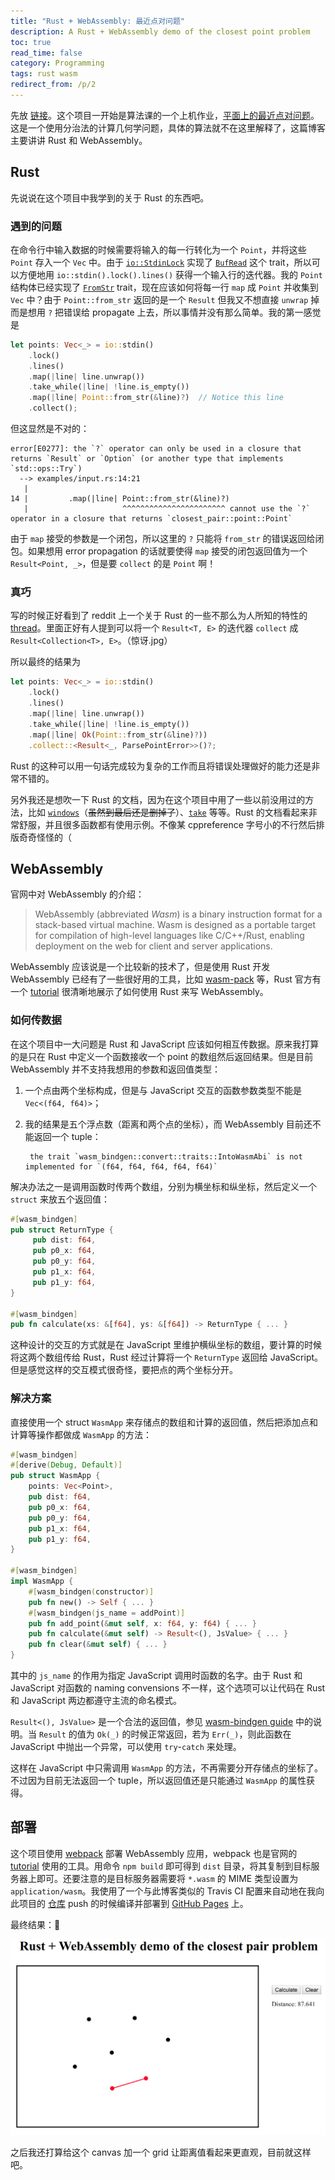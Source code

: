 ```yaml
---
title: "Rust + WebAssembly: 最近点对问题"
description: A Rust + WebAssembly demo of the closest point problem
toc: true
read_time: false
category: Programming
tags: rust wasm
redirect_from: /p/2
---
```


先放 [链接][gh-pages]。这个项目一开始是算法课的一个上机作业，[平面上的最近点对问题]。这是一个使用分治法的计算几何学问题，具体的算法就不在这里解释了，这篇博客主要讲讲 Rust 和 WebAssembly。

[平面上的最近点对问题]: https://en.wikipedia.org/wiki/Closest_pair_of_points_problem

## Rust
先说说在这个项目中我学到的关于 Rust 的东西吧。

### 遇到的问题
在命令行中输入数据的时候需要将输入的每一行转化为一个 `Point`，并将这些 `Point` 存入一个 `Vec` 中。由于 [`io::StdinLock`] 实现了 [`BufRead`] 这个 trait，所以可以方便地用 `io::stdin().lock().lines()` 获得一个输入行的迭代器。我的 `Point` 结构体已经实现了 [`FromStr`] trait，现在应该如何将每一行 `map` 成 `Point` 并收集到 `Vec` 中？由于 `Point::from_str` 返回的是一个 `Result` 但我又不想直接 `unwrap` 掉而是想用 `?` 把错误给 propagate 上去，所以事情并没有那么简单。我的第一感觉是
```rust
let points: Vec<_> = io::stdin()
    .lock()
    .lines()
    .map(|line| line.unwrap())
    .take_while(|line| !line.is_empty())
    .map(|line| Point::from_str(&line)?)  // Notice this line
    .collect();
```

但这显然是不对的：

    error[E0277]: the `?` operator can only be used in a closure that returns `Result` or `Option` (or another type that implements `std::ops::Try`)
      --> examples/input.rs:14:21
       |
    14 |         .map(|line| Point::from_str(&line)?)
       |                     ^^^^^^^^^^^^^^^^^^^^^^^ cannot use the `?` operator in a closure that returns `closest_pair::point::Point`

由于 `map` 接受的参数是一个闭包，所以这里的 `?` 只能将 `from_str` 的错误返回给闭包。如果想用 error propagation 的话就要使得 `map` 接受的闭包返回值为一个 `Result<Point, _>`，但是要 `collect` 的是 `Point` 啊！

### 真巧
写的时候正好看到了 reddit 上一个关于 Rust 的一些不那么为人所知的特性的 [thread]。里面正好有人提到可以将一个 `Result<T, E>` 的迭代器 `collect` 成 `Result<Collection<T>, E>`。（惊讶.jpg）

所以最终的结果为
```rust
let points: Vec<_> = io::stdin()
    .lock()
    .lines()
    .map(|line| line.unwrap())
    .take_while(|line| !line.is_empty())
    .map(|line| Ok(Point::from_str(&line)?))
    .collect::<Result<_, ParsePointError>>()?;
```

Rust 的这种可以用一句话完成较为复杂的工作而且将错误处理做好的能力还是非常不错的。

另外我还是想吹一下 Rust 的文档，因为在这个项目中用了一些以前没用过的方法，比如 [`windows`]（~~虽然到最后还是删掉了~~）、[`take`] 等等。Rust 的文档看起来非常舒服，并且很多函数都有使用示例。不像某 cppreference 字号小的不行然后排版奇奇怪怪的（

[thread]: https://www.reddit.com/r/rust/comments/do186h/can_you_share_some_lesser_known_rust_features/
[`io::StdinLock`]: https://doc.rust-lang.org/std/io/struct.StdinLock.html
[`BufRead`]: https://doc.rust-lang.org/std/io/trait.BufRead.html
[`FromStr`]: https://doc.rust-lang.org/std/str/trait.FromStr.html
[`windows`]: https://doc.rust-lang.org/std/primitive.slice.html#method.windows
[`take`]: https://doc.rust-lang.org/std/iter/trait.Iterator.html#method.take

## WebAssembly
官网中对 WebAssembly 的介绍：

> WebAssembly (abbreviated *Wasm*) is a binary instruction format for a stack-based virtual machine. Wasm is designed as a portable target for compilation of high-level languages like C/C++/Rust, enabling deployment on the web for client and server applications.

WebAssembly 应该说是一个比较新的技术了，但是使用 Rust 开发 WebAssembly 已经有了一些很好用的工具，比如 [wasm-pack] 等，Rust 官方有一个 [tutorial] 很清晰地展示了如何使用 Rust 来写 WebAssembly。

[wasm-pack]: https://rustwasm.github.io/wasm-pack/

### 如何传数据
在这个项目中一大问题是 Rust 和 JavaScript 应该如何相互传数据。原来我打算的是只在 Rust 中定义一个函数接收一个 point 的数组然后返回结果。但是目前 WebAssembly 并不支持我想用的参数和返回值类型：

1. 一个点由两个坐标构成，但是与 JavaScript 交互的函数参数类型不能是 `Vec<(f64, f64)>`；
2. 我的结果是五个浮点数（距离和两个点的坐标），而 WebAssembly 目前还不能返回一个 tuple：

        the trait `wasm_bindgen::convert::traits::IntoWasmAbi` is not implemented for `(f64, f64, f64, f64, f64)`

解决办法之一是调用函数时传两个数组，分别为横坐标和纵坐标，然后定义一个 `struct` 来放五个返回值：
```rust
#[wasm_bindgen]
pub struct ReturnType {
     pub dist: f64,
     pub p0_x: f64,
     pub p0_y: f64,
     pub p1_x: f64,
     pub p1_y: f64,
}

#[wasm_bindgen]
pub fn calculate(xs: &[f64], ys: &[f64]) -> ReturnType { ... }
```
这种设计的交互的方式就是在 JavaScript 里维护横纵坐标的数组，要计算的时候将这两个数组传给 Rust，Rust 经过计算将一个 `ReturnType` 返回给 JavaScript。但是感觉这样的交互模式很奇怪，要把点的两个坐标分开。

### 解决方案
直接使用一个 struct `WasmApp` 来存储点的数组和计算的返回值，然后把添加点和计算等操作都做成 `WasmApp` 的方法：
```rust
#[wasm_bindgen]
#[derive(Debug, Default)]
pub struct WasmApp {
    points: Vec<Point>,
    pub dist: f64,
    pub p0_x: f64,
    pub p0_y: f64,
    pub p1_x: f64,
    pub p1_y: f64,
}

#[wasm_bindgen]
impl WasmApp {
    #[wasm_bindgen(constructor)]
    pub fn new() -> Self { ... }
    #[wasm_bindgen(js_name = addPoint)]
    pub fn add_point(&mut self, x: f64, y: f64) { ... }
    pub fn calculate(&mut self) -> Result<(), JsValue> { ... }
    pub fn clear(&mut self) { ... }
}
```
其中的 `js_name` 的作用为指定 JavaScript 调用时函数的名字。由于 Rust 和 JavaScript 对函数的 naming convensions 不一样，这个选项可以让代码在 Rust 和 JavaScript 两边都遵守主流的命名模式。

`Result<(), JsValue>` 是一个合法的返回值，参见 [wasm-bindgen guide] 中的说明。当 `Result` 的值为 `Ok(_)` 的时候正常返回，若为 `Err(_)`，则此函数在 JavaScript 中抛出一个异常，可以使用 `try`-`catch` 来处理。

这样在 JavaScript 中只需调用 `WasmApp` 的方法，不再需要分开存储点的坐标了。不过因为目前无法返回一个 tuple，所以返回值还是只能通过 `WasmApp` 的属性获得。

[wasm-bindgen guide]: https://rustwasm.github.io/docs/wasm-bindgen/reference/types/result.html

## 部署
这个项目使用 [webpack] 部署 WebAssembly 应用，webpack 也是官网的 [tutorial] 使用的工具。用命令 `npm build` 即可得到 `dist` 目录，将其复制到目标服务器上即可。还要注意的是目标服务器需要将 `*.wasm` 的 MIME 类型设置为 `application/wasm`。我使用了一个与此博客类似的 Travis CI 配置来自动地在我向此项目的 [仓库][repo] push 的时候编译并部署到 [GitHub Pages][gh-pages] 上。

最终结果：:tada:

![demo](/images/2-rust-wasm-cp/demo.png)

之后我还打算给这个 canvas 加一个 grid 让距离值看起来更直观，目前就这样吧。

[webpack]: https://webpack.js.org/
[tutorial]: https://rustwasm.github.io/docs/book/
[repo]: https://github.com/weirane/closest-pair-wasm
[gh-pages]: https://weirane.github.io/closest-pair-wasm/
